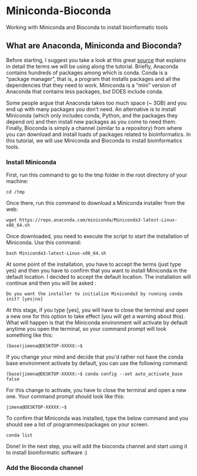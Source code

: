 # Miniconda-Bioconda
Working with  Miniconda and Bioconda to install bioinformatic tools
## What are Anaconda, Miniconda and Bioconda?
Before starting, I suggest you take a look at this great [source](https://www.biostars.org/p/9480933/) that explains in detail the terms we will be using along the tutorial. Briefly, Anaconda contains hundreds of packages among which is conda. Conda is a “package manager”, that is, a program that installs packages and all the dependencies that they need to work. Miniconda is a “mini” version of Anaconda that contains less packages, but DOES include conda. 

Some people argue that Anaconda takes too much space (~ 3GB) and you end up with many packages you don’t need. An alternative is to install Miniconda (which only includes conda, Python, and the packages they depend on) and then install new packages as you come to need them.
Finally, Bioconda is simply a channel (similar to a repository) from where you can download and install loads of packages related to bioinformatics.
In this tutorial, we will use Miniconda and Bioconda to install bioinformatics tools.
### Install Miniconda
First, run this command to go to the tmp folder in the root directory of your machine:
```
cd /tmp
```
Once there, run this command to download a Miniconda installer from the web:
```
wget https://repo.anaconda.com/miniconda/Miniconda3-latest-Linux-x86_64.sh
```
Once downloaded, you need to execute the script to start the installation of Miniconda. Use this command:
```
bash Miniconda3-latest-Linux-x86_64.sh
```
At some point of the installation, you have to accept the terms (just type yes) and then you have to confirm that you want to install Miniconda in the default location. I decided to accept the default location. The installation will continue and then you will be asked :
```
Do you want the installer to initialize Miniconda3 by running conda init? [yes|no]
```
At this stage, if you type [yes], you will have to close the terminal and open a new one for this option to take effect (you will get a warning about this). What will happen is that the Miniconda environment will activate by default anytime you open the terminal, so your command prompt will look something like this:
```
(base)jimena@DESKTOP-XXXXX:~$
```
If you change your mind and decide that you'd rather not have the conda base environment activate by default, you can use the following command:
```
(base)jimena@DESKTOP-XXXXX:~$ conda config --set auto_activate_base false
```
For this change to activate, you have to close the terminal and open a new one. Your command prompt should look like this:
```
jimena@DESKTOP-XXXXX:~$
```
To confirm that Miniconda was installed, type the below command and you should see a list of programmes/packages on your screen.
```
conda list
```
Done! In the next step, you will add the bioconda channel and start using it to install bioinformatic software :)
### Add the Bioconda channel
